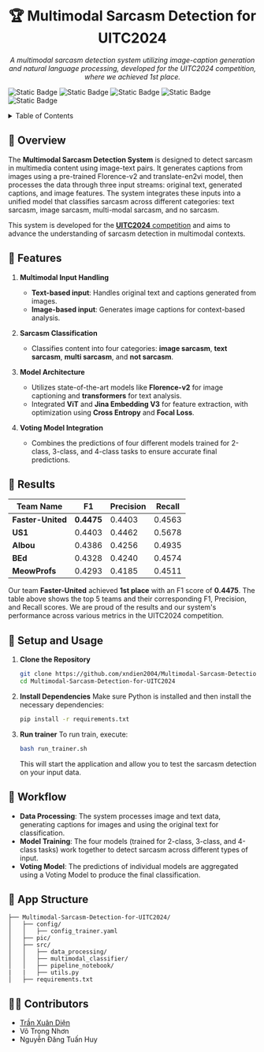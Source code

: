 <h1 align="center"> 🏆 Multimodal Sarcasm Detection for UITC2024 </h1>

<p align="center">
  <em>A multimodal sarcasm detection system utilizing image-caption generation and natural language processing, developed for the UITC2024 competition, where we achieved 1st place.</em>
</p>

![Static Badge](https://img.shields.io/badge/python->=3.10-blue)
![Static Badge](https://img.shields.io/badge/transformers-4.x-blue)
![Static Badge](https://img.shields.io/badge/sentencepiece-0.2.0-blue)
![Static Badge](https://img.shields.io/badge/pyvi-0.1.1-blue)
![Static Badge](https://img.shields.io/badge/einops-0.8.0-blue)

<details>
  <summary>Table of Contents</summary>

  - [📍 Overview](#-overview)
  - [🎯 Features](#-features)
  - [🏅 Results](#-results)
  - [🚀 Setup and Usage](#-setup-and-usage)
  - [👣 Workflow](#-workflow)
  - [📐 App Structure](#-app-structure)
  - [🧑‍💻 Contributors](#-contributors)

</details>

## 📍 Overview 
The **Multimodal Sarcasm Detection System** is designed to detect sarcasm in multimedia content using image-text pairs. It generates captions from images using a pre-trained Florence-v2 and translate-en2vi model, then processes the data through three input streams: original text, generated captions, and image features. The system integrates these inputs into a unified model that classifies sarcasm across different categories: text sarcasm, image sarcasm, multi-modal sarcasm, and no sarcasm.

This system is developed for the [**UITC2024** competition](https://dsc.uit.edu.vn/bang-b/) and aims to advance the understanding of sarcasm detection in multimodal contexts.

## 🎯 Features

1. **Multimodal Input Handling**
   - **Text-based input**: Handles original text and captions generated from images.
   - **Image-based input**: Generates image captions for context-based analysis.

2. **Sarcasm Classification**
   - Classifies content into four categories: **image sarcasm**, **text sarcasm**, **multi sarcasm**, and **not sarcasm**.

3. **Model Architecture**
   - Utilizes state-of-the-art models like **Florence-v2** for image captioning and **transformers** for text analysis.
   - Integrated **ViT** and **Jina Embedding V3** for feature extraction, with optimization using **Cross Entropy** and **Focal Loss**.

4. **Voting Model Integration**
   - Combines the predictions of four different models trained for 2-class, 3-class, and 4-class tasks to ensure accurate final predictions.

## 🏅 Results

| Team Name      | F1           | Precision     | Recall       |
|----------------|--------------|---------------|--------------|
| **Faster-United** | **0.4475**    | 0.4403        | 0.4563       |
| **US1**           | 0.4403    | 0.4462        | 0.5678       |
| **AIbou**         | 0.4386    | 0.4256        | 0.4935       |
| **BEd**           | 0.4328    | 0.4240        | 0.4574       |
| **MeowProfs**     | 0.4293    | 0.4185        | 0.4511       |

Our team **Faster-United** achieved **1st place** with an F1 score of **0.4475**. The table above shows the top 5 teams and their corresponding F1, Precision, and Recall scores. We are proud of the results and our system's performance across various metrics in the UITC2024 competition.


## 🚀 Setup and Usage

1. **Clone the Repository**
   ```bash
   git clone https://github.com/xndien2004/Multimodal-Sarcasm-Detection-for-UITC2024.git
   cd Multimodal-Sarcasm-Detection-for-UITC2024
   ```

2. **Install Dependencies**
   Make sure Python is installed and then install the necessary dependencies:
   ```bash
   pip install -r requirements.txt
   ```

5. **Run trainer**
   To run train, execute:
   ```bash
   bash run_trainer.sh
   ```
   This will start the application and allow you to test the sarcasm detection on your input data.

## 👣 Workflow
<!-- ![Pipeline](./pic/pipeline.png) -->
- **Data Processing**: The system processes image and text data, generating captions for images and using the original text for classification.
- **Model Training**: The four models (trained for 2-class, 3-class, and 4-class tasks) work together to detect sarcasm across different types of input.
- **Voting Model**: The predictions of individual models are aggregated using a Voting Model to produce the final classification.

## 📐 App Structure
```
├── Multimodal-Sarcasm-Detection-for-UITC2024/
│   ├── config/
│   │   ├── config_trainer.yaml
│   ├── pic/
│   ├── src/
│   │   ├── data_processing/
│   │   ├── multimodal_classifier/
│   │   ├── pipeline_notebook/
|   |   ├── utils.py
│   ├── requirements.txt
```

## 🧑‍💻 Contributors

- [Trần Xuân Diện](https://github.com/dienlamAI)
- Võ Trọng Nhơn
- Nguyễn Đăng Tuấn Huy
